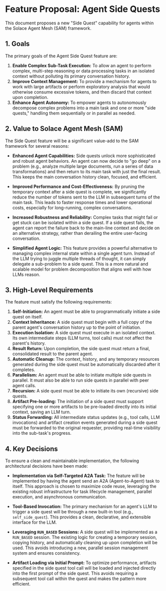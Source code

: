 # Feature Proposal: Agent Side Quests

This document proposes a new "Side Quest" capability for agents within the Solace Agent Mesh (SAM) framework.

## 1. Goals

The primary goals of the Agent Side Quest feature are:

1.  **Enable Complex Sub-Task Execution:** To allow an agent to perform complex, multi-step reasoning or data processing tasks in an isolated context without polluting its primary conversation history.
2.  **Improve Context Management:** To provide a mechanism for agents to work with large artifacts or perform exploratory analysis that would otherwise consume excessive tokens, and then discard that context upon completion.
3.  **Enhance Agent Autonomy:** To empower agents to autonomously decompose complex problems into a main task and one or more "side quests," handling them sequentially or in parallel as needed.

## 2. Value to Solace Agent Mesh (SAM)

The Side Quest feature will be a significant value-add to the SAM framework for several reasons:

*   **Enhanced Agent Capabilities:** Side quests unlock more sophisticated and robust agent behaviors. An agent can now decide to "go deep" on a problem (e.g., analyze multiple large documents, run a series of data transformations) and then return to its main task with just the final result. This keeps the main conversation history clean, focused, and efficient.

*   **Improved Performance and Cost-Effectiveness:** By pruning the temporary context after a side quest is complete, we significantly reduce the number of tokens sent to the LLM in subsequent turns of the main task. This leads to faster response times and lower operational costs, especially for long-running, complex conversations.

*   **Increased Robustness and Reliability:** Complex tasks that might fail or get stuck can be isolated within a side quest. If a side quest fails, the agent can report the failure back to the main-line context and decide on an alternative strategy, rather than derailing the entire user-facing conversation.

*   **Simplified Agent Logic:** This feature provides a powerful alternative to managing complex internal state within a single agent turn. Instead of the LLM trying to juggle multiple threads of thought, it can simply delegate a sub-problem to a side quest. This is a more natural and scalable model for problem decomposition that aligns well with how LLMs reason.

## 3. High-Level Requirements

The feature must satisfy the following requirements:

1.  **Self-Initiation:** An agent must be able to programmatically initiate a side quest on itself.
2.  **Context Inheritance:** A side quest must begin with a full copy of the parent agent's conversation history up to the point of initiation.
3.  **Execution Isolation:** A side quest must execute in an isolated context. Its own intermediate steps (LLM turns, tool calls) must not affect the parent's history.
4.  **Result Return:** Upon completion, the side quest must return a final, consolidated result to the parent agent.
5.  **Automatic Cleanup:** The context, history, and any temporary resources generated during the side quest must be automatically discarded after it completes.
6.  **Parallelism:** An agent must be able to initiate multiple side quests in parallel. It must also be able to run side quests in parallel with peer agent calls.
7.  **Recursion:** A side quest must be able to initiate its own (recursive) side quests.
8.  **Artifact Pre-loading:** The initiation of a side quest must support specifying one or more artifacts to be pre-loaded directly into its initial context, saving an LLM turn.
9.  **Status Forwarding:** All intermediate status updates (e.g., tool calls, LLM invocations) and artifact creation events generated during a side quest must be forwarded to the original requester, providing real-time visibility into the sub-task's progress.

## 4. Key Decisions

To ensure a clean and maintainable implementation, the following architectural decisions have been made:

*   **Implementation via Self-Targeted A2A Task:** The feature will be implemented by having the agent send an A2A (Agent-to-Agent) task to itself. This approach is chosen to maximize code reuse, leveraging the existing robust infrastructure for task lifecycle management, parallel execution, and asynchronous communication.

*   **Tool-Based Invocation:** The primary mechanism for an agent's LLM to trigger a side quest will be through a new built-in tool (e.g., `self_side_quest`). This provides a clean, declarative, and extensible interface for the LLM.

*   **Leveraging `RUN_BASED` Sessions:** A side quest will be implemented as a `RUN_BASED` session. The existing logic for creating a temporary session, copying history, and automatically cleaning up upon completion will be used. This avoids introducing a new, parallel session management system and ensures consistency.

*   **Artifact Loading via Initial Prompt:** To optimize performance, artifacts specified in the side quest tool call will be loaded and injected directly into the first prompt of the side quest. This avoids requiring a subsequent tool call within the quest and makes the pattern more efficient.
